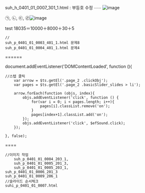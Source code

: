 suh_h_0401_01_0007_301_1.html
: 부등호 수정
∙∙∙∙∙∙
![image](https://user-images.githubusercontent.com/2328191/151127682-fc61a52e-b4e4-40ed-9592-f86545c0499f.png)

㉠, ㉡, ㉢, ㉣![image](https://user-images.githubusercontent.com/2328191/151111739-dd71f20e-4770-4738-b790-21d16967af75.png)

test
18035＝10000＋8000＋30＋5

    //
    suh_p_0401_01_0003_401_1.html 문제8
    suh_p_0401_01_0004_401_1.html 문제4



======





document.addEventListener('DOMContentLoaded', function (){

    //스텝 클릭
		var arrow = $ts.getEl('.page_2 .clickObj');
		var pages = $ts.getEl('.page_2 .basicSlider_slides > li');

		arrow.forEach(function (objs, index){
			objs.addEventListener('click', function () {
				for(var i = 0; i < pages.length; i++){
					pages[i].classList.remove('on');
				}
				pages[index+1].classList.add('on');
			});
			objs.addEventListener('click', $efSound.click);
		});
    
	}, false);



====


    //이미지 작업
        suh_p_0401_01_0004_203_1, 
        suh_p_0401_01_0005_201_3, 
        suh_p_0401_01_0005_203_1, 
	suh_p_0401_01_0006_201_3
	suh_p_0401_01_0009_206_1
    //슬라이드 순서체크
    suhi_p_0401_01_0007.html
